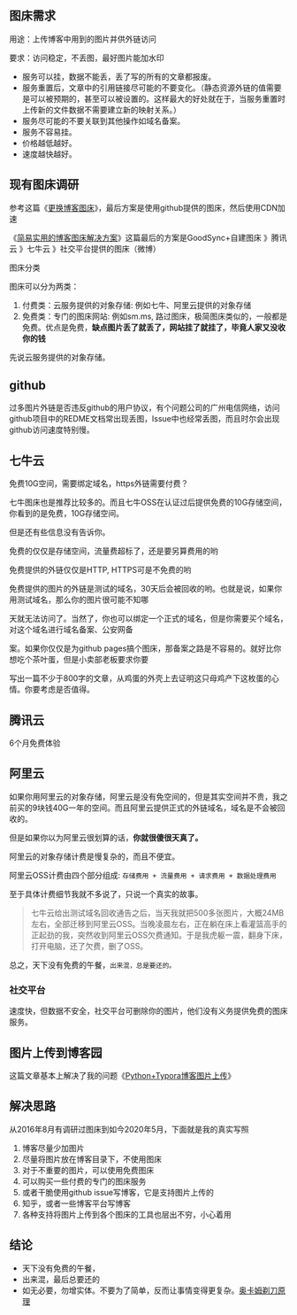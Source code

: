 ## 图床需求

用途：上传博客中用到的图片并供外链访问

要求：访问稳定，不丢图，最好图片能加水印

- 服务可以挂，数据不能丢，丢了写的所有的文章都报废。
- 服务重置后，文章中的引用链接尽可能的不要变化。（静态资源外链的值需要是可以被预期的，甚至可以被设置的。这样最大的好处就在于，当服务重置时上传新的文件数据不需要建立新的映射关系。）
- 服务尽可能的不要关联到其他操作如域名备案。
- 服务不容易挂。
- 价格越低越好。
- 速度越快越好。



## 现有图床调研

参考这篇《[更换博客图床](https://www.jianshu.com/p/2b14396a6eb2)》，最后方案是使用github提供的图床，然后使用CDN加速

《[简易实用的博客图床解决方案](https://zhuanlan.zhihu.com/p/66058886)》这篇最后的方案是GoodSync+自建图床 》腾讯云 》七牛云 》社交平台提供的图床（微博）

 图床分类

图床可以分为两类：

1. 付费类：云服务提供的对象存储: 例如七牛、阿里云提供的对象存储
2. 免费类：专门的图床网站: 例如sm.ms, 路过图床，极简图床类似的，一般都是免费。优点是免费，**缺点图片丢了就丢了，网站挂了就挂了，毕竟人家又没收你的钱**

先说云服务提供的对象存储。

## github

过多图片外链是否违反github的用户协议，有个问题公司的广州电信网络，访问github项目中的REDME文档常出现丢图，Issue中也经常丢图，而且时尔会出现github访问速度特别慢。



## 七牛云

免费10G空间，需要绑定域名，https外链需要付费？

七牛图床也是推荐比较多的。而且七牛OSS在认证过后提供免费的10G存储空间，你看到的是免费，10G存储空间。

但是还有些信息没有告诉你。

免费的仅仅是存储空间，流量费超标了，还是要另算费用的哟

免费提供的外链仅仅是HTTP, HTTPS可是不免费的哟

免费提供的图片的外链是测试的域名，30天后会被回收的哟。也就是说，如果你用测试域名，那么你的图片很可能不知哪

天就无法访问了。当然了，你也可以绑定一个正式的域名，但是你需要买个域名，对这个域名进行域名备案、公安网备

案。如果你仅仅是为github pages搞个图床，那备案之路是不容易的。就好比你想吃个茶叶蛋，但是小卖部老板要求你要

写出一篇不少于800字的文章，从鸡蛋的外壳上去证明这只母鸡产下这枚蛋的心情。你要考虑是否值得。



## 腾讯云

6个月免费体验



## 阿里云

如果你用阿里云的对象存储，阿里云是没有免空间的，但是其实空间并不贵，我之前买的9块钱40G一年的空间。而且阿里云提供正式的外链域名，域名是不会被回收的。

但是如果你以为阿里云很划算的话，**你就很傻很天真了。**

阿里云的对象存储计费是慢复杂的，而且不便宜。

阿里云OSS计费由四个部分组成: `存储费用 + 流量费用 + 请求费用 + 数据处理费用`

至于具体计费细节我就不多说了，只说一个真实的故事。

> 七牛云给出测试域名回收通告之后，当天我就把500多张图片，大概24MB左右，全部迁移到阿里云OSS。当晚凌晨左右，正在躺在床上看灌篮高手的正起劲的我，突然收到阿里云OSS欠费通知。于是我虎躯一震，翻身下床，打开电脑，还了欠费，删了OSS。

总之，天下没有免费的午餐，`出来混，总是要还的。`

### 社交平台

速度快，但数据不安全，社交平台可删除你的图片，他们没有义务提供免费的图床服务。

## 图片上传到博客园

这篇文章基本上解决了我的问题《[Python+Typora博客图片上传](https://www.cnblogs.com/starrys/p/12851194.html)》

## 解决思路

从2016年8月有调研过图床到如今2020年5月，下面就是我的真实写照

1. 博客尽量少加图片
2. 尽量将图片放在博客目录下，不使用图床
3. 对于不重要的图片，可以使用免费图床
4. 可以购买一些付费的专门的图床服务
5. 或者干脆使用github issue写博客，它是支持图片上传的
6. 知乎，或者一些博客平台写博客
7. 各种支持将图片上传到各个图床的工具也层出不穷，小心着用

## 结论

- 天下没有免费的午餐，
- 出来混，最后总要还的
- 如无必要，勿增实体。不要为了简单，反而让事情变得更复杂。[奥卡姆剃刀原理](https://baike.baidu.com/item/奥卡姆剃刀原理)